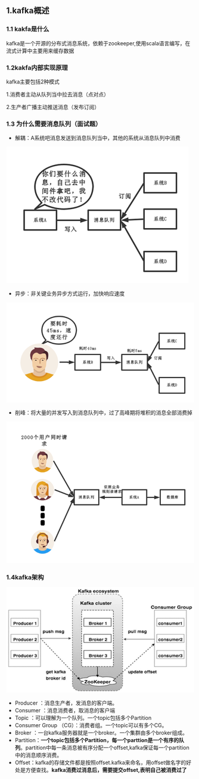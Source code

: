 ## 1.kafka概述

### 1.1 kakfa是什么

kafka是一个开源的分布式消息系统，依赖于zookeeper,使用scala语言编写，在流式计算中主要用来缓存数据



### 1.2kakfa内部实现原理

kafka主要包括2种模式

1.消费者主动从队列当中拉去消息（点对点）

2.生产者广播主动推送消息（发布订阅）

### 1.3 为什么需要消息队列（面试题）

- 解耦：A系统吧消息发送到消息队列当中，其他的系统从消息队列中消费

![](../../img/1006507-20190215115034296-701746288.png)

- 异步：非关键业务异步方式运行，加快响应速度

![](../../img/1006507-20190215115136413-1237201233.png)

- 削峰：将大量的并发写入到消息队列中，过了高峰期将堆积的消息全部消费掉

![](../../img/1006507-20190215115227462-1581883798.png)



### 1.4kafka架构

![](../../img/1006507-20190215115350331-542792022.png)

- Producer ：消息生产者，发消息的客户端。
- Consumer ：消息消费者，取消息的客户端
- Topic ：可以理解为一个队列。一个topic包括多个Partition
- Consumer Group （CG）：消费者组。一个topic可以有多个CG。
- Broker ：一台kafka服务器就是一个broker。一个集群由多个broker组成。
- Partition：**一个topic包括多个Partition，每一个parttion是一个有序的队列**。partition中每一条消息被有序分配一个offset,kafka保证每一个partition中的消息顺序消费。
- Offset：kafka的存储文件都是按照offset.kafka来命名，用offset做名字的好处是方便查找。**kafka消费过消息后，需要提交offset,表明自己被消费过了**